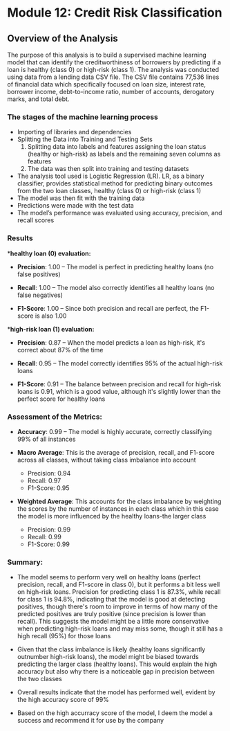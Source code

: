 # Module 12: Credit Risk Classification

## Overview of the Analysis

The purpose of this analysis is to build a supervised machine learning model that can identify the creditworthiness of borrowers by predicting if a loan is healthy (class 0) or high-risk (class 1). The analysis was conducted using data from a lending data CSV file. The CSV file contains 77,536 lines of financial data which specifically focused on loan size, interest rate, borrower income, debt-to-income ratio, number of accounts, derogatory marks, and total debt. 

### The stages of the machine learning process

- Importing of libraries and dependencies 
- Splitting the Data into Training and Testing Sets 
    1. Splitting data into labels and features assigning the loan status (healthy or high-risk) as labels and the remaining seven columns as features
    2. The data was then split into training and testing datasets
- The analysis tool used is Logistic Regression (LR).  LR, as a binary classifier, provides statistical method for predicting binary outcomes from the two loan classes, healthy (class 0) or high-risk (class 1)
- The model was then fit with the training data
- Predictions were made with the test data
- The model’s performance was evaluated using accuracy, precision, and recall scores

### Results

***healthy loan (0) evaluation:**

- **Precision**: 1.00 – The model is perfect in predicting healthy loans (no false positives)

- **Recall**: 1.00 – The model also correctly identifies all healthy loans (no false negatives)

- **F1-Score**: 1.00 – Since both precision and recall are perfect, the F1-score is also 1.00

***high-risk loan (1) evaluation:** 

- **Precision**: 0.87 – When the model predicts a loan as high-risk, it's correct about 87% of the time

- **Recall**: 0.95 – The model correctly identifies 95% of the actual high-risk loans

- **F1-Score**: 0.91 – The balance between precision and recall for high-risk loans is 0.91, which is a good value, although it's slightly lower than the perfect score for healthy loans

### Assessment of the Metrics:

- **Accuracy**: 0.99 – The model is highly accurate, correctly classifying 99% of all instances

- **Macro Average**: This is the average of precision, recall, and F1-score across all classes, without taking class imbalance into account

  - Precision: 0.94
  - Recall: 0.97
  - F1-Score: 0.95

- **Weighted Average**: This accounts for the class imbalance by weighting the scores by the number of instances in each class which in this case the model is more influenced by the healthy loans-the larger class

  - Precision: 0.99
  - Recall: 0.99
  - F1-Score: 0.99

### Summary:

- The model seems to perform very well on healthy loans (perfect precision, recall, and F1-score in class 0), but it performs a bit less well on high-risk loans. Precision for predicting class 1 is 87.3%, while recall for class 1 is 94.8%, indicating that the model is good at detecting positives, though there's room to improve in terms of how many of the predicted positives are truly positive (since precision is lower than recall). This suggests the model might be a little more conservative when predicting high-risk loans and may miss some, though it still has a high recall (95%) for those loans

- Given that the class imbalance is likely (healthy loans significantly outnumber high-risk loans), the model might be biased towards predicting the larger class (healthy loans). This would explain the high accuracy but also why there is a noticeable gap in precision between the two classes

- Overall results indicate that the model has performed well, evident by the high accuracy score of 99%
- Based on the high accurracy score of the model, I deem the model a success and recommend it for use by the company
